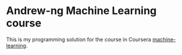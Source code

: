 # Andrew-ng Machine Learning course

This is my programming solution for the course in Coursera [machine-learning](https://www.coursera.org/learn/machine-learning/).


